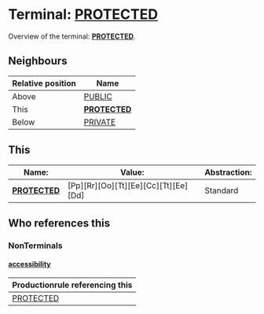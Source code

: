 # Terminal: **[PROTECTED](./PROTECTED.md)**

Overview of the terminal: **[PROTECTED](./PROTECTED.md)**.



## **Neighbours**

| Relative position | Name                                          |
| ----------------- | --------------------------------------------- |
| Above             | [PUBLIC](./PUBLIC.md) |
| This              | **[PROTECTED](./PROTECTED.md)** |
| Below             | [PRIVATE](./PRIVATE.md) |



## **This**

| Name:                                       | Value:          | Abstraction:    |
| ------------------------------------------- | --------------- | --------------- |
| **[PROTECTED](./PROTECTED.md)** | [Pp][Rr][Oo][Tt][Ee][Cc][Tt][Ee][Dd] | Standard |



## **Who references this**

### NonTerminals


#### [accessibility](./../Grammar/accessibility.md)

| Productionrule referencing this                      |
| ---------------------------------------------------- |
| [PROTECTED](./PROTECTED.md)  |



